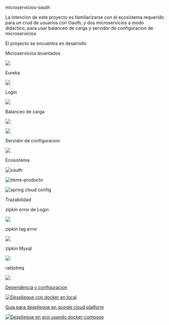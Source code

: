 
 microservicios-oauth
 
 La intencion de este proyecto es familiarizarse con el ecosistema
 requerido para un crud de usuarios con Oauth, y dos microservicios a modo didactico,
 para usar balanceo de carga y servidor de configuracion de microservicios
 
 El proyecto se encuentra en desarrollo
 
 
Microservicios levantados 
 
 ![](images/eclipse.png)
 
 
Eureka 
 
![](images/eureka.png)
  
Login
  
![](images/token.png)
   
Balanceo de carga 
   
![](images/balanceo1.png)

![](images/balanceo2.png)
	
	
	
Servidor de configuracion

![](images/config-server.png)


Ecosistema

![oauth](images/ecosistema_1.png)

![items-producto](images/ecosistema_2.png)
	
![spring cloud config](images/ecosistema3.png)
 
Trazabilidad 

zipkin error de Login 


![](images/zipkin-errorLogin.png)

zipkin tag error 

![](images/zipkin-tagError.png)

zipkin Mysql 

![](images/zipkin-mySql.png)

rabbitmq 

![](images/rabbitMq.png)



[Dependencia y configuracion](doc/config-ecosistema.pdf)

[![Despliegue con docker en local](images/docker-ms.gif)](https://www.youtube.com/watch?v=D8KEeTIcJeU) 


[Guia para despliegue en google cloud platform](doc/cgp-despliegue-docker-compose.pdf)

 


[![Despliegue en gcp usando docker-compose](images/gcp.gif)](https://www.youtube.com/watch?v=DzVGOHpBsGI) 
